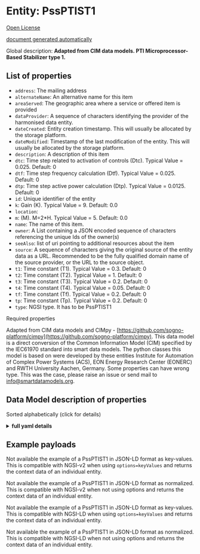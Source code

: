 Entity: PssPTIST1  
=================  
[Open License](https://github.com/smart-data-models//dataModel.EnergyCIM/blob/master/PssPTIST1/LICENSE.md)  
[document generated automatically](https://docs.google.com/presentation/d/e/2PACX-1vTs-Ng5dIAwkg91oTTUdt8ua7woBXhPnwavZ0FxgR8BsAI_Ek3C5q97Nd94HS8KhP-r_quD4H0fgyt3/pub?start=false&loop=false&delayms=3000#slide=id.gb715ace035_0_60)  
Global description: **Adapted from CIM data models. PTI Microprocessor-Based Stabilizer type 1.**  

## List of properties  

- `address`: The mailing address  - `alternateName`: An alternative name for this item  - `areaServed`: The geographic area where a service or offered item is provided  - `dataProvider`: A sequence of characters identifying the provider of the harmonised data entity.  - `dateCreated`: Entity creation timestamp. This will usually be allocated by the storage platform.  - `dateModified`: Timestamp of the last modification of the entity. This will usually be allocated by the storage platform.  - `description`: A description of this item  - `dtc`: Time step related to activation of controls (Dtc).  Typical Value = 0.025. Default: 0  - `dtf`: Time step frequency calculation (Dtf).  Typical Value = 0.025. Default: 0  - `dtp`: Time step active power calculation (Dtp).  Typical Value = 0.0125. Default: 0  - `id`: Unique identifier of the entity  - `k`: Gain (K).  Typical Value = 9. Default: 0.0  - `location`:   - `m`: (M).  M=2*H.  Typical Value = 5. Default: 0.0  - `name`: The name of this item.  - `owner`: A List containing a JSON encoded sequence of characters referencing the unique Ids of the owner(s)  - `seeAlso`: list of uri pointing to additional resources about the item  - `source`: A sequence of characters giving the original source of the entity data as a URL. Recommended to be the fully qualified domain name of the source provider, or the URL to the source object.  - `t1`: Time constant (T1).  Typical Value = 0.3. Default: 0  - `t2`: Time constant (T2).  Typical Value = 1. Default: 0  - `t3`: Time constant (T3).  Typical Value = 0.2. Default: 0  - `t4`: Time constant (T4).  Typical Value = 0.05. Default: 0  - `tf`: Time constant (Tf).  Typical Value = 0.2. Default: 0  - `tp`: Time constant (Tp).  Typical Value = 0.2. Default: 0  - `type`: NGSI type. It has to be PssPTIST1    
Required properties  
Adapted from CIM data models and CIMpy - [https://github.com/sogno-platform/cimpy](https://github.com/sogno-platform/cimpy). This data model is a direct conversion of the Common Information Model (CIM) specified by the IEC61970 standard into smart data models. The python classes this model is based on were developed by these entities Institute for Automation of Complex Power Systems (ACS), EON Energy Research Center (EONERC) and RWTH University Aachen, Germany. Some properties can have wrong type. This was the case, please raise an issue or send mail to info@smartdatamodels.org.  
## Data Model description of properties  
Sorted alphabetically (click for details)  
<details><summary><strong>full yaml details</strong></summary>    
```yaml  
PssPTIST1:    
  description: 'Adapted from CIM data models. PTI Microprocessor-Based Stabilizer type 1.'    
  properties:    
    address:    
      description: 'The mailing address'    
      properties:    
        addressCountry:    
          description: 'Property. The country. For example, Spain. Model:''https://schema.org/addressCountry'''    
          type: string    
        addressLocality:    
          description: 'Property. The locality in which the street address is, and which is in the region. Model:''https://schema.org/addressLocality'''    
          type: string    
        addressRegion:    
          description: 'Property. The region in which the locality is, and which is in the country. Model:''https://schema.org/addressRegion'''    
          type: string    
        postOfficeBoxNumber:    
          description: 'Property. The post office box number for PO box addresses. For example, 03578. Model:''https://schema.org/postOfficeBoxNumber'''    
          type: string    
        postalCode:    
          description: 'Property. The postal code. For example, 24004. Model:''https://schema.org/https://schema.org/postalCode'''    
          type: string    
        streetAddress:    
          description: 'Property. The street address. Model:''https://schema.org/streetAddress'''    
          type: string    
      type: Property    
      x-ngsi:    
        model: https://schema.org/address    
    alternateName:    
      description: 'An alternative name for this item'    
      type: Property    
    areaServed:    
      description: 'The geographic area where a service or offered item is provided'    
      type: Property    
      x-ngsi:    
        model: https://schema.org/Text    
    dataProvider:    
      description: 'A sequence of characters identifying the provider of the harmonised data entity.'    
      type: Property    
    dateCreated:    
      description: 'Entity creation timestamp. This will usually be allocated by the storage platform.'    
      format: date-time    
      type: Property    
    dateModified:    
      description: 'Timestamp of the last modification of the entity. This will usually be allocated by the storage platform.'    
      format: date-time    
      type: Property    
    description:    
      description: 'A description of this item'    
      type: Property    
    dtc:    
      description: 'Time step related to activation of controls (Dtc).  Typical Value = 0.025. Default: 0'    
      type: number    
      x-ngsi:    
        model: https://schema.org/Number    
    dtf:    
      description: 'Time step frequency calculation (Dtf).  Typical Value = 0.025. Default: 0'    
      type: number    
      x-ngsi:    
        model: https://schema.org/Number    
    dtp:    
      description: 'Time step active power calculation (Dtp).  Typical Value = 0.0125. Default: 0'    
      type: number    
      x-ngsi:    
        model: https://schema.org/Number    
    id:    
      anyOf: &pssptist1_-_properties_-_owner_-_items_-_anyof    
        - description: 'Property. Identifier format of any NGSI entity'    
          maxLength: 256    
          minLength: 1    
          pattern: ^[\w\-\.\{\}\$\+\*\[\]`|~^@!,:\\]+$    
          type: string    
        - description: 'Property. Identifier format of any NGSI entity'    
          format: uri    
          type: string    
      description: 'Unique identifier of the entity'    
      type: Property    
    k:    
      description: 'Gain (K).  Typical Value = 9. Default: 0.0'    
      type: number    
      x-ngsi:    
        model: https://schema.org/Number    
    location:    
      $id: https://geojson.org/schema/Geometry.json    
      $schema: "http://json-schema.org/draft-07/schema#"    
      oneOf:    
        - properties:    
            bbox:    
              items:    
                type: number    
              minItems: 4    
              type: array    
            coordinates:    
              items:    
                type: number    
              minItems: 2    
              type: array    
            type:    
              enum:    
                - Point    
              type: string    
          required:    
            - type    
            - coordinates    
          title: 'GeoJSON Point'    
          type: object    
        - properties:    
            bbox:    
              items:    
                type: number    
              minItems: 4    
              type: array    
            coordinates:    
              items:    
                items:    
                  type: number    
                minItems: 2    
                type: array    
              minItems: 2    
              type: array    
            type:    
              enum:    
                - LineString    
              type: string    
          required:    
            - type    
            - coordinates    
          title: 'GeoJSON LineString'    
          type: object    
        - properties:    
            bbox:    
              items:    
                type: number    
              minItems: 4    
              type: array    
            coordinates:    
              items:    
                items:    
                  items:    
                    type: number    
                  minItems: 2    
                  type: array    
                minItems: 4    
                type: array    
              type: array    
            type:    
              enum:    
                - Polygon    
              type: string    
          required:    
            - type    
            - coordinates    
          title: 'GeoJSON Polygon'    
          type: object    
        - properties:    
            bbox:    
              items:    
                type: number    
              minItems: 4    
              type: array    
            coordinates:    
              items:    
                items:    
                  type: number    
                minItems: 2    
                type: array    
              type: array    
            type:    
              enum:    
                - MultiPoint    
              type: string    
          required:    
            - type    
            - coordinates    
          title: 'GeoJSON MultiPoint'    
          type: object    
        - properties:    
            bbox:    
              items:    
                type: number    
              minItems: 4    
              type: array    
            coordinates:    
              items:    
                items:    
                  items:    
                    type: number    
                  minItems: 2    
                  type: array    
                minItems: 2    
                type: array    
              type: array    
            type:    
              enum:    
                - MultiLineString    
              type: string    
          required:    
            - type    
            - coordinates    
          title: 'GeoJSON MultiLineString'    
          type: object    
        - properties:    
            bbox:    
              items:    
                type: number    
              minItems: 4    
              type: array    
            coordinates:    
              items:    
                items:    
                  items:    
                    items:    
                      type: number    
                    minItems: 2    
                    type: array    
                  minItems: 4    
                  type: array    
                type: array    
              type: array    
            type:    
              enum:    
                - MultiPolygon    
              type: string    
          required:    
            - type    
            - coordinates    
          title: 'GeoJSON MultiPolygon'    
          type: object    
      title: 'GeoJSON Geometry'    
    m:    
      description: '(M).  M=2*H.  Typical Value = 5. Default: 0.0'    
      type: number    
      x-ngsi:    
        model: https://schema.org/Number    
    name:    
      description: 'The name of this item.'    
      type: Property    
    owner:    
      description: 'A List containing a JSON encoded sequence of characters referencing the unique Ids of the owner(s)'    
      items:    
        anyOf: *pssptist1_-_properties_-_owner_-_items_-_anyof    
        description: 'Property. Unique identifier of the entity'    
      type: Property    
    seeAlso:    
      description: 'list of uri pointing to additional resources about the item'    
      oneOf:    
        - items:    
            format: uri    
            type: string    
          minItems: 1    
          type: array    
        - format: uri    
          type: string    
      type: Property    
    source:    
      description: 'A sequence of characters giving the original source of the entity data as a URL. Recommended to be the fully qualified domain name of the source provider, or the URL to the source object.'    
      type: Property    
    t1:    
      description: 'Time constant (T1).  Typical Value = 0.3. Default: 0'    
      type: number    
      x-ngsi:    
        model: https://schema.org/Number    
    t2:    
      description: 'Time constant (T2).  Typical Value = 1. Default: 0'    
      type: number    
      x-ngsi:    
        model: https://schema.org/Number    
    t3:    
      description: 'Time constant (T3).  Typical Value = 0.2. Default: 0'    
      type: number    
      x-ngsi:    
        model: https://schema.org/Number    
    t4:    
      description: 'Time constant (T4).  Typical Value = 0.05. Default: 0'    
      type: number    
      x-ngsi:    
        model: https://schema.org/Number    
    tf:    
      description: 'Time constant (Tf).  Typical Value = 0.2. Default: 0'    
      type: number    
      x-ngsi:    
        model: https://schema.org/Number    
    tp:    
      description: 'Time constant (Tp).  Typical Value = 0.2. Default: 0'    
      type: number    
      x-ngsi:    
        model: https://schema.org/Number    
    type:    
      description: 'NGSI type. It has to be PssPTIST1'    
      enum:    
        - PssPTIST1    
      type: Property    
  required: []    
  type: object    
```  
</details>    
## Example payloads    
Not available the example of a PssPTIST1 in JSON-LD format as key-values. This is compatible with NGSI-v2 when  using `options=keyValues` and returns the context data of an individual entity.  
Not available the example of a PssPTIST1 in JSON-LD format as normalized. This is compatible with NGSI-v2 when not using options and returns the context data of an individual entity.  
Not available the example of a PssPTIST1 in JSON-LD format as key-values. This is compatible with NGSI-LD when  using `options=keyValues` and returns the context data of an individual entity.  
Not available the example of a PssPTIST1 in JSON-LD format as normalized. This is compatible with NGSI-LD when not using options and returns the context data of an individual entity.  
